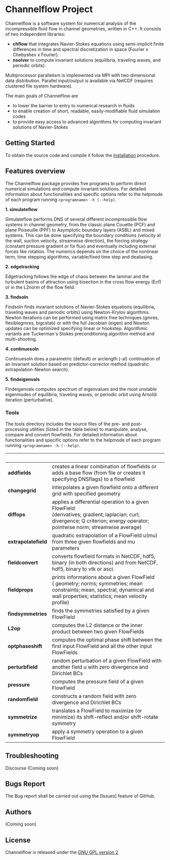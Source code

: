 # Channelflow Project

Channelflow is a software system for numerical analysis of the incompressible fluid flow in
channel geometries, written in C++.
It consists of two independent libraries:
* **chflow** that integrates Navier-Stokes equations using semi-implicit finite differences in time and spectral
  discretization in space (Fourier x Chebyshev x Fourier).
* **nsolver** to compute invariant solutions (equilibria, traveling waves, and periodic orbits).

Multiprocessor parallelism is implemented via MPI with two dimensional data distribution.
Parallel input/output is available via NetCDF (requires clustered file system hardware).

The main goals of Channelflow are
  * to lower the barrier to entry to numerical research in fluids
  * to enable creation of short, readable, easily-modifiable fluid simulation codes
  * to provide easy access to advanced algorithms for computing invariant solutions of Navier-Stokes

  
## Getting Started
To obtain the source code and compile it follow the [Installation](./INSTALL.md) procedure.


## Features overview
The Channelflow package provides five programs to perform direct numerical simulations and compute invariant solutions.
For detailed information about functionalities and specific options refer to the helpmode of each program running
`<programname> -h (--help)`.

**1. simulateflow**

   Simulateflow performs DNS of several different incompressible flow systems in channel geometry, from the classic plane Couette
   (PCF) and plane Poiseuille (PPF) to Asymptotic boundary layers (ASBL) and mixed systems. This can be done specifying
   the boundary conditions (velocity at the wall, suction velocity, streamwise direction), the forcing strategy (constant
   pressure gradient or fix flux) and eventually including external forces like rotation.
   The numerics depends on the choice of the nonlinear term, time stepping algorithms, variable/fixed time step and dealiasing.


**2. edgetracking**

   Edgetracking follows the edge of chaos between the laminar and the turbulent basins of attraction using bisection in the cross
   flow energy (Ecf) or in the L2norm of the flow field.


**3. findsoln**

   Findsoln finds invariant solutions of Navier-Stokes equations (equilibria, traveling waves and periodic orbits) using
   Newton-Krylov algorithms.
   Newton iterations can be performed using matrix free techniques (gmres, flexiblegmres, bigcstab) or with the full
   Jacobian (eigen) and Newton updates can be optimized specifying linear or hookstep.
   Algorithmic variants are Tuckerman's Stokes preconditioning algorithm  method and multi-shooting.


**4. continuesoln**

   Continuesoln does a parametric (default) or arclength (-al) continuation of an invariant solution based on
   predictor-corrector method (quadratic extrapolation-Newton search).

**5. findeigenvals**

   Findeigenvals computes spectrum of eigenvalues and the most unstable eigenmodes of equilibria, traveling waves, or periodic orbit
   using Arnoldi iteration (perturbative).



### Tools
The tools directory includes the source files of the pre- and post-processing utilities (listed in the table below)
to manipulate, analyse, compare and convert flowfields.
For detailed information about functionalities and specific options refer to the helpmode of each program running
`<programname> -h (--help)`.

| &nbsp;|&nbsp;|
|:---|:---|
|**addfields** | creates a linear combination of flowfields or adds a base flow (from file or creates it specifying DNSflags) to a flowfield |
|**changegrid**| interpolates a given flowfield onto a different grid with specified geometry |
|**diffops**| applies a differential operation to a given FlowField <br/> (derivatives; gradient; laplacian; curl; divergence; Q criterion; energy operator; pointwise norm; streamwise average)|
|**extrapolatefield**| quadratic extrapolation of a FlowField u(mu) from three given flowfields and mu parameters|
|**fieldconvert**| converts flowfield formats in NetCDF, hdf5, binary (in both directions) and from NetCDF, hdf5, binary to vtk or asci.|
|**fieldprops**| prints informations about a given FlowField <br/> ( geometry; norms; symmetries; mean constraints; mean, spectral, dynamical and wall properties; statistics; mean velocity profile)|
|**findsymmetries**| finds the symmetries satisfied by a given FlowField|
|**L2op**| computes the L2 distance or the inner product between two given FlowFields|
|**optphaseshift**| computes the optimal phase shift between the first input FlowField and all the other input FlowFields|
|**perturbfield**| random perturbation of a  given FlowField with another field u with zero divergence and Dirichlet BCs|
|**pressure**| computes the pressure field of a given FlowField |
|**randomfield**| constructs a random field with zero divergence and Dirichlet BCs |
|**symmetrize**| translates a FlowField to maximize (or minimize) its shift-reflect and/or shift-rotate symmetry|
|**symmetryop**| apply a symmetry operation to a given FlowField|



## Troubleshooting
Discourse (Coming soon)

## Bugs Report
The Bug report shall be carried out using the [Issues] feature of GitHub.

## Authors
(Coming soon)

## License
Channelflow is released under the [GNU GPL version 2](./LICENSE)


